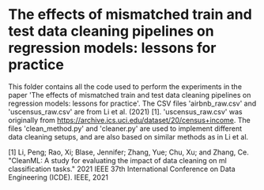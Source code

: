 # The effects of mismatched train and test data cleaning pipelines on regression models: lessons for practice

This folder contains all the code used to perform the experiments in the paper 'The effects of mismatched train and test data cleaning pipelines on regression models: lessons for practice'. The CSV files 'airbnb_raw.csv' and 'uscensus_raw.csv' are from Li et al. (2021) [1]. 'uscensus_raw.csv' was originally from https://archive.ics.uci.edu/dataset/20/census+income. The files 'clean_method.py' and 'cleaner.py' are used to implement different data cleaning setups, and are also based on similar methods as in Li et al.

[1] Li, Peng; Rao, Xi; Blase, Jennifer; Zhang, Yue; Chu, Xu; and Zhang, Ce. "CleanML: A study for evaluating the impact of data cleaning on ml classification tasks." 2021 IEEE 37th International Conference on Data Engineering (ICDE). IEEE, 2021
